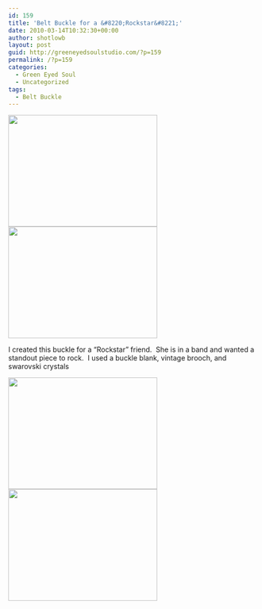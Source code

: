 ```yaml
---
id: 159
title: 'Belt Buckle for a &#8220;Rockstar&#8221;'
date: 2010-03-14T10:32:30+00:00
author: shotlowb
layout: post
guid: http://greeneyedsoulstudio.com/?p=159
permalink: /?p=159
categories:
  - Green Eyed Soul
  - Uncategorized
tags:
  - Belt Buckle
---
```

<a href="http://greeneyedsoulstudio.com/?attachment_id=160" rel="attachment wp-att-160"><img class="alignnone size-medium wp-image-160" title="outsiderosarybirdbuckle314 119" src="http://localhost:4567/wp-content/uploads/2010/03/outsiderosarybirdbuckle314-1191-300x225.jpg" alt="" width="300" height="225" /></a><a href="http://greeneyedsoulstudio.com/?attachment_id=161" rel="attachment wp-att-161"><img class="alignnone size-medium wp-image-161" title="outsiderosarybirdbuckle314 120" src="http://greeneyedsoulstudio.com/wp-content/uploads/2010/03/outsiderosarybirdbuckle314-1201-300x225.jpg" alt="" width="300" height="225" /></a>

I created this buckle for a &#8220;Rockstar&#8221; friend.  She is in a band and wanted a standout piece to rock.  I used a buckle blank, vintage brooch, and swarovski crystals

<a href="http://greeneyedsoulstudio.com/?attachment_id=162" rel="attachment wp-att-162"><img class="alignnone size-medium wp-image-162" title="outsiderosarybirdbuckle314 123" src="http://greeneyedsoulstudio.com/wp-content/uploads/2010/03/outsiderosarybirdbuckle314-123-300x225.jpg" alt="" width="300" height="225" /></a><a href="http://greeneyedsoulstudio.com/?attachment_id=163" rel="attachment wp-att-163"><img class="alignnone size-medium wp-image-163" title="outsiderosarybirdbuckle314 127" src="http://greeneyedsoulstudio.com/wp-content/uploads/2010/03/outsiderosarybirdbuckle314-127-300x225.jpg" alt="" width="300" height="225" /></a>